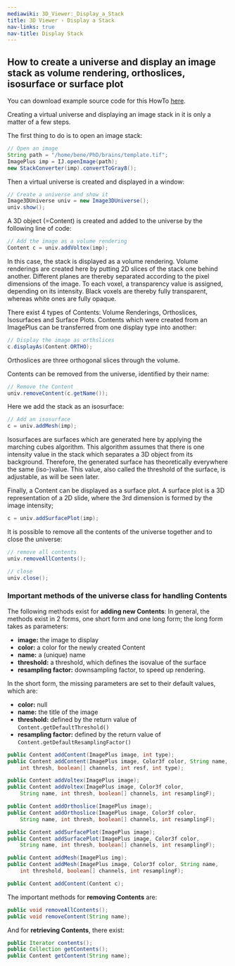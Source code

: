 ```yaml
---
mediawiki: 3D_Viewer:_Display_a_Stack
title: 3D Viewer › Display a Stack
nav-links: true
nav-title: Display Stack
---
```


## How to create a universe and display an image stack as volume rendering, orthoslices, isosurface or surface plot

You can download example source code for this HowTo [here](/plugins/3d-viewer/example-code).

Creating a virtual universe and displaying an image stack in it is only a matter of a few steps.

The first thing to do is to open an image stack:

```java
// Open an image
String path = "/home/bene/PhD/brains/template.tif";
ImagePlus imp = IJ.openImage(path);
new StackConverter(imp).convertToGray8();
```

Then a virtual universe is created and displayed in a window:

```java
// Create a universe and show it
Image3DUniverse univ = new Image3DUniverse();
univ.show();
```

A 3D object (=Content) is created and added to the universe by the following line of code:

```java
// Add the image as a volume rendering
Content c = univ.addVoltex(imp);
```

In this case, the stack is displayed as a volume rendering. Volume renderings are created here by putting 2D slices of the stack one behind another. Different planes are thereby separated according to the pixel dimensions of the image. To each voxel, a transparency value is assigned, depending on its intensity. Black voxels are thereby fully transparent, whereas white ones are fully opaque.

There exist 4 types of Contents: Volume Renderings, Orthoslices, Isosurfaces and Surface Plots. Contents which were created from an ImagePlus can be transferred from one display type into another:

```java
// Display the image as orthslices
c.displayAs(Content.ORTHO);
```

Orthoslices are three orthogonal slices through the volume.

Contents can be removed from the universe, identified by their name:

```java
// Remove the Content
univ.removeContent(c.getName());
```

Here we add the stack as an isosurface:

```java
// Add an isosurface
c = univ.addMesh(imp);
```
Isosurfaces are surfaces which are generated here by applying the marching cubes algorithm. This algorithm assumes that there is one intensity value in the stack which separates a 3D object from its background. Therefore, the generated surface has theoretically everywhere the same (iso-)value. This value, also called the threshold of the surface, is adjustable, as will be seen later.

Finally, a Content can be displayed as a surface plot. A surface plot is a 3D representation of a 2D slide, where the 3rd dimension is formed by the image intensity;

```java
c = univ.addSurfacePlot(imp);
```
It is possible to remove all the contents of the universe together and to close the universe:

```java
// remove all contents
univ.removeAllContents();

// close
univ.close();
```

### Important methods of the universe class for handling Contents

The following methods exist for **adding new Contents**: In general, the methods exist in 2 forms, one short form and one long form; the long form takes as parameters:

-   **image:** the image to display
-   **color:** a color for the newly created Content
-   **name:** a (unique) name
-   **threshold:** a threshold, which defines the isovalue of the surface
-   **resampling factor:** downsampling factor, to speed up rendering.

In the short form, the missing parameters are set to their default values, which are:

-   **color:** null
-   **name:** the title of the image
-   **threshold:** defined by the return value of `Content.getDefaultThreshold()`
-   **resampling factor:** defined by the return value of `Content.getDefaultResamplingFactor()`

```java
public Content addContent(ImagePlus image, int type);
public Content addContent(ImagePlus image, Color3f color, String name,
	int thresh, boolean[] channels, int resf, int type);

public Content addVoltex(ImagePlus image);
public Content addVoltex(ImagePlus image, Color3f color,
	String name, int thresh, boolean[] channels, int resamplingF);

public Content addOrthoslice(ImagePlus image);
public Content addOrthoslice(ImagePlus image, Color3f color,
	String name, int thresh, boolean[] channels, int resamplingF);

public Content addSurfacePlot(ImagePlus image);
public Content addSurfacePlot(ImagePlus image, Color3f color,
	String name, int thresh, boolean[] channels, int resamplingF);

public Content addMesh(ImagePlus img);
public Content addMesh(ImagePlus image, Color3f color, String name,
	int threshold, boolean[] channels, int resamplingF);

public Content addContent(Content c);
```

The important methods for **removing Contents** are:
```java
public void removeAllContents();
public void removeContent(String name);
```

And for **retrieving Contents**, there exist:
```java
public Iterator contents();
public Collection getContents();
public Content getContent(String name);
```